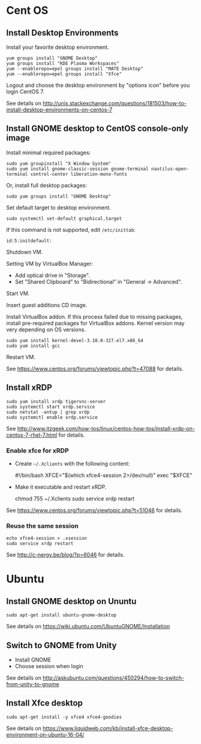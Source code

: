 # Cent OS

## Install Desktop Environments

Install your favorite desktop environment.

    yum groups install "GNOME Desktop"
    yum groups install "KDE Plasma Workspaces"
    yum --enablerepo=epel groups install "MATE Desktop"
    yum --enablerepo=epel groups install "Xfce"

Logout and choose the desktop environment by "options icon" before you login CentOS 7.

See details on <http://unix.stackexchange.com/questions/181503/how-to-install-desktop-environments-on-centos-7>

## Install GNOME desktop to CentOS console-only image

Install minimal required packages:

    sudo yum groupinstall "X Window System"
    sudo yum install gnome-classic-session gnome-terminal nautilus-open-terminal control-center liberation-mono-fonts

Or, install full desktop packages:

    sudo yum groups install "GNOME Desktop"

Set default target to desktop environment. 

    sudo systemctl set-default graphical.target

If this command is not supported, edit `/etc/inittab`:

    id:5:initdefault:

Shutdown VM.

Setting VM by VirtualBox Manager:
* Add optical drive in "Storage".
* Set "Shared Clipboard" to "Bidirectional" in "General -> Advanced". 

Start VM.

Insert guest additions CD image.

Install VirtualBox addon. If this process failed due to missing packages, install pre-required packages for VirtualBox addons. Kernel version may very depending on OS versions. 

    sudo yum install kernel-devel-3.10.0-327.el7.x86_64
    sudo yum install gcc

Restart VM. 

See <https://www.centos.org/forums/viewtopic.php?t=47088> for details.

## Install xRDP

    sudo yum install xrdp tigervnc-server
    sudo systemctl start xrdp.service
    sudo netstat -antup | grep xrdp
    sudo systemctl enable xrdp.service

See <http://www.itzgeek.com/how-tos/linux/centos-how-tos/install-xrdp-on-centos-7-rhel-7.html> for details.

### Enable xfce for xRDP

* Create `~/.Xclients` with the following content:

    #!/bin/bash
    XFCE="$(which xfce4-session 2>/dev/null)"
    exec "$XFCE"

* Make it executable and restart xRDP.

    chmod 755 ~/.Xclients
    sudo service xrdp restart

See <https://www.centos.org/forums/viewtopic.php?t=51046> for details.

### Reuse the same session

    echo xfce4-session > .xsession
    sudo service xrdp restart

See <http://c-nergy.be/blog/?p=6046> for details.

# Ubuntu

## Install GNOME desktop on Ununtu

    sudo apt-get install ubuntu-gnome-desktop

See details on <https://wiki.ubuntu.com/UbuntuGNOME/Installation> 

## Switch to GNOME from Unity
	
* Install GNOME
* Choose session when login

See details on <http://askubuntu.com/questions/450294/how-to-switch-from-unity-to-gnome>

## Install Xfce desktop

    sudo apt-get install -y xfce4 xfce4-goodies

See details on <https://www.liquidweb.com/kb/install-xfce-desktop-environment-on-ubuntu-16-04/>
